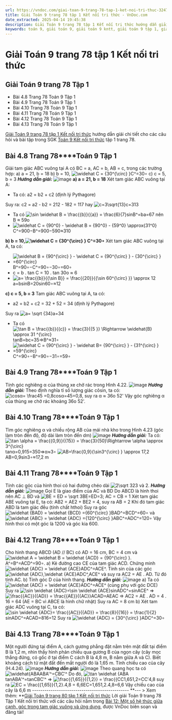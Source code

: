 ```yaml
---
url: https://vndoc.com/giai-toan-9-trang-78-tap-1-ket-noi-tri-thuc-324781
title: Giải Toán 9 trang 78 tập 1 Kết nối tri thức - VnDoc.com
date_extracted: 2025-04-14 19:45:38
description: Giải Toán 9 trang 78 tập 1 Kết nối tri thức hướng dẫn giải chi tiết các câu hỏi và bài tập trong SGK Toán 9 Kết nối tri thức tập 1.
keywords: toán 9, giải toán 9, giải toán 9 kntt, giải toán 9 tập 1, giải toán 9 kết nối tri thức, toán 9 kết nối tri thức tập 1, Toán 9 Kết nối tri thức Bài 12, giải Toán 9 Kết nối tri thức Bài 12, Bài 12 Một số hệ thức giữa cạnh, góc trong tam giác vuông và ứng dụng, toán 9 kết nối tri thức tập 1 trang 78, Một số hệ thức giữa cạnh, toán 9 trang 78, giải toán 9 trang 78, toán 9 trang 78 kết nối, giải toán 9 trang 78 kết nối
---
```


# Giải Toán 9 trang 78 tập 1 Kết nối tri thức
## Giải Toán 9 trang 78 Tập 1
  * Bài 4.8 Trang 78 Toán 9 Tập 1
  * Bài 4.9 Trang 78 Toán 9 Tập 1
  * Bài 4.10 Trang 78 Toán 9 Tập 1
  * Bài 4.11 Trang 78 Toán 9 Tập 1
  * Bài 4.12 Trang 78 Toán 9 Tập 1
  * Bài 4.13 Trang 78 Toán 9 Tập 1

[Giải Toán 9 trang 78 tập 1 Kết nối tri thức](<https://vndoc.com/giai-toan-9-trang-78-tap-1-ket-noi-tri-thuc-324781>) hướng dẫn giải chi tiết cho các câu hỏi và bài tập trong SGK [Toán 9 Kết nối tri thức](<https://vndoc.com/toan-9-ket-noi-tri-thuc>) tập 1 trang 78.
## **Bài 4.8 Trang 78****Toán 9 Tập 1**
Giải tam giác ABC vuông tại A có BC = a, AC = b, AB = c, trong các trường hợp:
a\) a = 21, b = 18
b\) b = 10, ![\\widehat C = {30^{\\circ} }](https://i.vdoc.vn/data/image/blank.png)C^=30∘
c\) c = 5, b = 3
_**Hướng dẫn giải:**_
![image](https://i.vdoc.vn/data/image/2024/07/21/638571827502995557.png)
**a\) a = 21, b = 18**
Xét tam giác ABC vuông tại A:
  * Ta có: a2 = b2 \+ c2 \(định lý Pythagore\)

Suy ra: c2 = a2 \- b2 = 212 \- 182 = 117 hay ![c=3\\sqrt{13}](https://i.vdoc.vn/data/image/blank.png)c=313
  * Ta có ![\\sin \\widehat B = \\frac{{b}}{{a}} = \\frac{6}{7}](https://i.vdoc.vn/data/image/blank.png)sin⁡B^=ba=67 nên B ≈ 59o
  * ![\\widehat C = {90^0} - \\widehat B = {90^0} - {59^0}  \\approx{31^0}](https://i.vdoc.vn/data/image/blank.png)C^=900−B^=900−590≈310

**b\) b = 10,![\\widehat C = {30^{\\circ} }](https://i.vdoc.vn/data/image/blank.png) C^=30∘**
Xét tam giác ABC vuông tại A, ta có:
  * ![\\widehat B = {90^{\\circ} } - \\widehat C = {90^{\\circ} } - {30^{\\circ} }  =60^{\\circ}](https://i.vdoc.vn/data/image/blank.png)B^=90∘−C^=90∘−30∘=60∘
  * c = b . tan C = 10 . tan 30o ≈ 6
  * ![a= \\frac{{b}}{{\\sin B}} = \\frac{{20}}{{\\sin 60^{\\circ} }} \\approx 12](https://i.vdoc.vn/data/image/blank.png)a=bsin⁡B=20sin⁡60∘≈12

**c\) c = 5, b = 3**
Tam giác ABC vuông tại A, ta có:
  * a2 = b2 \+ c2 = 32 \+ 52 = 34 \(định lý Pythagore\)

Suy ra ![a= \\sqrt {34}](https://i.vdoc.vn/data/image/blank.png)a=34
  * Ta có ![\\tan B = \\frac{{b}}{{c}} = \\frac{3}{{5 }} \\Rightarrow  \\widehat{B} \\approx 31 ^{\\circ}](https://i.vdoc.vn/data/image/blank.png)tan⁡B=bc=35⇒B^≈31∘
  * ![\\widehat C = {90^{\\circ} } - \\widehat B= {90^{\\circ} } - {31^{\\circ} }  =59^{\\circ}](https://i.vdoc.vn/data/image/blank.png)C^=90∘−B^=90∘−31∘=59∘

## **Bài 4.9 Trang 78****Toán 9 Tập 1**
Tính góc nghiêng α của thùng xe chở rác trong Hình 4.22.
![image](https://i.vdoc.vn/data/image/2024/07/21/638571827502058135.png)
_**Hướng dẫn giải:**_
Theo định nghĩa tỉ số lượng giác côsin, ta có:
![\\cosα= \\frac45 =0,8](https://i.vdoc.vn/data/image/blank.png)cos⁡α=45=0,8, suy ra α ≈ 36o 52'
Vậy góc nghiêng α của thùng xe chở rác khoảng 36o 52'.
## **Bài 4.10 Trang 78****Toán 9 Tập 1**
Tìm góc nghiêng α và chiều rộng AB của mái nhà kho trong Hình 4.23 \(góc làm tròn đến độ, độ dài làm tròn đến dm\)
![image](https://i.vdoc.vn/data/image/2024/07/21/638571827500495780.png)
_**Hướng dẫn giải:**_
Ta có: ![\\tan \\alpha = \\frac{{0,9}}{{15}} = \\frac{3}{50}\\Rightarrow \\alpha \\approx 3^{\\circ}](https://i.vdoc.vn/data/image/blank.png)tan⁡α=0,915=350⇒α≈3∘
![AB=\\frac{0,9}{\\sin3^{\\circ} } \\approx 17,2](https://i.vdoc.vn/data/image/blank.png)AB=0,9sin⁡3∘≈17,2 m
## **Bài 4.11 Trang 78****Toán 9 Tập 1**
Tính các góc của hình thoi có hai đường chéo dài ![2\\sqrt 3](https://i.vdoc.vn/data/image/blank.png)23 và 2.
_**Hướng dẫn giải:**_
![image](https://i.vdoc.vn/data/image/2024/07/21/638571827498308423.png)
Gọi E là giao điểm của AC và BD
Do ABCD là hình thoi nên AC ⊥ BD và ![BE = ED = \\sqrt 3](https://i.vdoc.vn/data/image/blank.png)BE=ED=3; AC = CB = 1
Xét tam giác ABE vuông tại E, ta có:
AB2 = AE2 \+ BE2 = 4, suy ra AB = 2
Khi đó tam giác ABD là tam giác đều \(tính chất hthoi\)
Suy ra góc ![\\widehat {BAD} = \\widehat {BCD} ={60^{\\circ} }](https://i.vdoc.vn/data/image/blank.png)BAD^=BCD^=60∘ và ![\\widehat {ABC} = \\widehat {ADC} ={120^{\\circ} }](https://i.vdoc.vn/data/image/blank.png)ABC^=ADC^=120∘
Vậy hình thoi có một góc là 1200 và góc kia 600.
## **Bài 4.12 Trang 78****Toán 9 Tập 1**
Cho hình thang ABCD \(AD // BC\) có AD = 16 cm, BC = 4 cm và ![\\widehat A = \\widehat B = \\widehat {ACD} = {90^{\\circ} }.](https://i.vdoc.vn/data/image/blank.png)A^=B^=ACD^=90∘.
a\) Kẻ đường cao CE của tam giác ACD. Chứng minh ![\\widehat {ADC} = \\widehat {ACE}](https://i.vdoc.vn/data/image/blank.png)ADC^=ACE^. Tính sin của các góc ![\\widehat {ADC},\\widehat {ACE}](https://i.vdoc.vn/data/image/blank.png)ADC^,ACE^ và suy ra AC2 = AE . AD. Từ đó tính AC.
b\) Tính góc D của hình thang.
_**Hướng dẫn giải:**_
![image](https://i.vdoc.vn/data/image/2024/07/21/638571827497527278.png)
a\) Ta có ![\\widehat {ADC} = \\widehat {ACE}](https://i.vdoc.vn/data/image/blank.png)ADC^=ACE^ \(cùng phụ với góc DCE\)
Suy ra ![\\sin \\widehat {ADC}=\\sin \\widehat {ACE}](https://i.vdoc.vn/data/image/blank.png)sin⁡ADC^=sin⁡ACE^
⇒ ![\\frac{{AC}}{{AD}} = \\frac{{AE}}{{AC}}](https://i.vdoc.vn/data/image/blank.png)ACAD=AEAC
⇒ AC2 = AE . AD
= 4 . 16 = 64 \(AE = BC vì ABCE là hình chữ nhật\)
Suy ra AC = 8 cm
b\) Xét tam giác ADC vuông tại C, ta có:
![\\sin \\widehat {ADC}= \\frac{{AC}}{{AD}} = \\frac{8}{{16}} = \\frac{1}{2}](https://i.vdoc.vn/data/image/blank.png)sin⁡ADC^=ACAD=816=12
Suy ra ![\\widehat {ADC} = {30^{\\circ} }](https://i.vdoc.vn/data/image/blank.png)ADC^=30∘
## **Bài 4.13 Trang 78****Toán 9 Tập 1**
Một người đứng tại điểm A, cách gương phẳng đặt nằm trên mặt đất tại điểm B là 1,2 m, nhìn thấy hình phản chiếu qua gương B của ngọn cây \(cây mọc thẳng đứng, có gốc ở tại điểm C cách B là 4,8 m, B nằm giữa A và C\). Biết khoảng cách từ mặt đất đến mắt người đó là 1,65 m. Tính chiều cao của cây \(H.4.24\).
![image](https://i.vdoc.vn/data/image/2024/07/21/638571827496433572.png)
_**Hướng dẫn giải:**_
![image](https://i.vdoc.vn/data/image/2024/07/21/638571827492058908.png)
Theo quang học ta có ![\\widehat{ABA](https://i.vdoc.vn/data/image/blank.png)ABA′^=CBC′^
Do đó, ![\\tan \\widehat {ABA](https://i.vdoc.vn/data/image/blank.png)tan⁡ABA′^=tan⁡CBC′^
⇒ ![\\frac{{1,65}}{{1,2}} = \\frac{{CC](https://i.vdoc.vn/data/image/blank.png)1,651,2=CC′4,8
suy ra ![EC = \\frac{{1,65}}{1,2}.4,8 = 6,6](https://i.vdoc.vn/data/image/blank.png)EC=1,651,2.4,8=6,6
Vậy chiều cao của cây là 6,6 m
\-----------------------------------------------
**\--- > Xem thêm: **[Giải Toán 9 trang 80 tập 1 Kết nối tri thức](<https://vndoc.com/giai-toan-9-trang-80-tap-1-ket-noi-tri-thuc-325224>)
Lời giải Toán 9 trang 78 Tập 1 Kết nối tri thức với các câu hỏi nằm trong [Bài 12: Một số hệ thức giữa cạnh, góc trong tam giác vuông và ứng dụng](<https://vndoc.com/toan-9-ket-noi-tri-thuc-bai-12-mot-so-he-thuc-giua-canh-goc-trong-tam-giac-vuong-va-ung-dung-320933>), được VnDoc biên soạn và đăng tải\!

